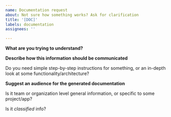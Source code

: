 ```yaml
---
name: Documentation request
about: Not sure how something works? Ask for clarification
title: '[DOC]'
labels: documentation
assignees: ''

---
```


**What are you trying to understand?**

**Describe how this information should be communicated**

Do you need simple step-by-step instructions for something, or an in-depth look at some functionality/architecture?

**Suggest an audience for the generated documentation**

Is it team or organization level general information, or specific to some project/app?

Is it _classified_ info?
